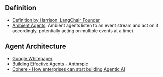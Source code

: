 
## Definition

- [Definition by Harrison, LangChain Founder](https://blog.langchain.dev/what-is-an-agent/)
- [Ambient Agents](https://blog.langchain.dev/introducing-ambient-agents/): Ambient agents listen to an event stream and act on it accordingly, potentially acting on multiple events at a time)

## Agent Architecture

- [Google Whitepaper](https://www.kaggle.com/whitepaper-agents)
- [Building Effective Agents - Anthropic](https://www.anthropic.com/research/building-effective-agents)
- [Cohere - How enterprises can start building Agentic AI](https://cohere.com/blog/how-enterprises-can-start-building-agentic-ai)